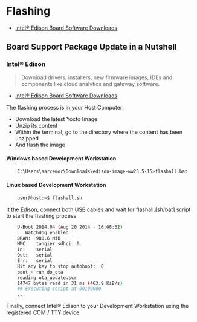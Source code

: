 Flashing
==

- [Intel® Edison Board Software Downloads](https://software.intel.com/en-us/iot/hardware/edison/downloads)

## Board Support Package Update in a Nutshell

### Intel® Edison

> Download drivers, installers, new firmware images, IDEs and components like cloud analytics and gateway software.

- [Intel® Edison Board Software Downloads](https://software.intel.com/en-us/iot/hardware/edison/downloads)

The flashing process is in your Host Computer:

 - Download the latest Yocto Image
 - Unzip its content
 - Within the terminal, go to the directory where the content has been unzipped
 - And flash the image

#### Windows based Development Workstation

```sh
    C:\Users\aarcemor\Downloads\edison-image-ww25.5-15>flashall.bat
```

#### Linux based Development Workstation

```sh
    user@host:~$ flashall.sh
```

It the Edison, connect both USB cables and wait for flashall.[sh/bat] script to start the flashing process

```sh
    U-Boot 2014.04 (Aug 20 2014 - 16:08:32)
       Watchdog enabled
    DRAM:  980.6 MiB
    MMC:   tangier_sdhci: 0
    In:    serial
    Out:   serial
    Err:   serial
    Hit any key to stop autoboot:  0
    boot > run do_ota
    reading ota_update.scr
    14747 bytes read in 31 ms (463.9 KiB/s)
    ## Executing script at 00100000
    ...
```

Finally, connect Intel® Edison to your Development Workstation using the registered COM / TTY device

